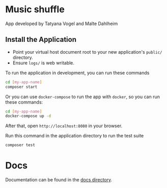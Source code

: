 # Music shuffle

App developed by Tatyana Vogel and Malte Dahlheim

## Install the Application

* Point your virtual host document root to your new application's `public/` directory.
* Ensure `logs/` is web writable.

To run the application in development, you can run these commands

```bash
cd [my-app-name]
composer start
```

Or you can use `docker-compose` to run the app with `docker`, so you can run these commands:
```bash
cd [my-app-name]
docker-compose up -d
```
After that, open `http://localhost:8080` in your browser.

Run this command in the application directory to run the test suite

```bash
composer test
```

# Docs
Documentation can be found in the [docs directory](docs/index.md).
